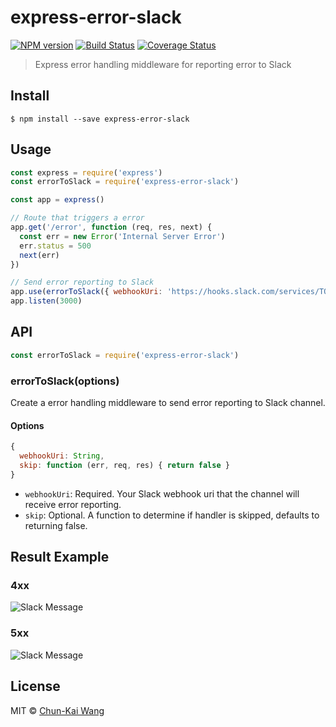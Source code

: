 # express-error-slack

[![NPM version][npm-image]][npm-url]
[![Build Status][travis-image]][travis-url]
[![Coverage Status][codecov-image]][codecov-url]

> Express error handling middleware for reporting error to Slack

## Install

```
$ npm install --save express-error-slack
```

## Usage

```js
const express = require('express')
const errorToSlack = require('express-error-slack')

const app = express()

// Route that triggers a error
app.get('/error', function (req, res, next) {
  const err = new Error('Internal Server Error')
  err.status = 500
  next(err)
})

// Send error reporting to Slack
app.use(errorToSlack({ webhookUri: 'https://hooks.slack.com/services/TOKEN' }))
app.listen(3000)
```

## API

```js
const errorToSlack = require('express-error-slack')
```

### errorToSlack(options)

Create a error handling middleware to send error reporting to Slack channel.

#### Options

```js
{
  webhookUri: String,
  skip: function (err, req, res) { return false }
}
```

- `webhookUri`: Required. Your Slack webhook uri that the channel will receive error reporting.
- `skip`: Optional. A function to determine if handler is skipped, defaults to returning false.

## Result Example

### 4xx

![Slack Message](https://github.com/chunkai1312/express-error-slack/raw/master/screenshots/4xx.png)

### 5xx

![Slack Message](https://github.com/chunkai1312/express-error-slack/raw/master/screenshots/5xx.png)

## License

MIT © [Chun-Kai Wang](https://github.com/chunkai1312)

[npm-image]: https://img.shields.io/npm/v/express-error-slack.svg
[npm-url]: https://npmjs.org/package/express-error-slack
[travis-image]: https://img.shields.io/travis/chunkai1312/express-error-slack.svg
[travis-url]: https://travis-ci.org/chunkai1312/express-error-slack
[codecov-image]: https://img.shields.io/codecov/c/github/chunkai1312/express-error-slack.svg
[codecov-url]: https://codecov.io/gh/chunkai1312/express-error-slack